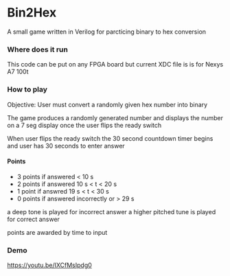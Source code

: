 # Bin2Hex
A small game written in Verilog for parcticing binary to hex conversion
### Where does it run
This code can be put on any FPGA board but current XDC file is is for Nexys A7 100t

### How to play
Objective: User must convert a randomly given hex number into binary

The game produces a randomly generated number and displays the number on a 7 seg display once the user flips the ready switch
 
 When user flips the ready switch the 30 second countdown timer begins and user has 30 seconds to enter answer
 #### Points
 - 3 points if answered < 10 s 
 - 2 points if answered 10 s < t < 20 s 
 - 1 point if answred 19 s < t < 30 s
 - 0 points if answered incorrectly or > 29 s 
 
 a deep tone is played for incorrect answer
 a higher pitched tune is played for correct answer
 
 points are awarded by time to input

### Demo

https://youtu.be/IXCfMsIpdg0

